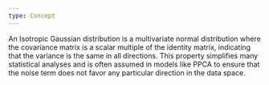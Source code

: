 ```yaml
---
type: Concept
---
```


An Isotropic Gaussian distribution is a multivariate normal distribution where the covariance matrix is a scalar multiple of the identity matrix, indicating that the variance is the same in all directions. This property simplifies many statistical analyses and is often assumed in models like PPCA to ensure that the noise term does not favor any particular direction in the data space.